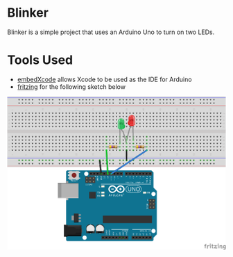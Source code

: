 # Blinker
Blinker is a simple project that uses an Arduino Uno to turn on two LEDs. 

# Tools Used
- [embedXcode](http://embedXcode.weebly.com) allows Xcode to be used as the IDE for Arduino
- [fritzing](http://fritzing.org/home/) for the following sketch below



<p align="center">
 <img src = "/Assets/preview.png">
</p>
